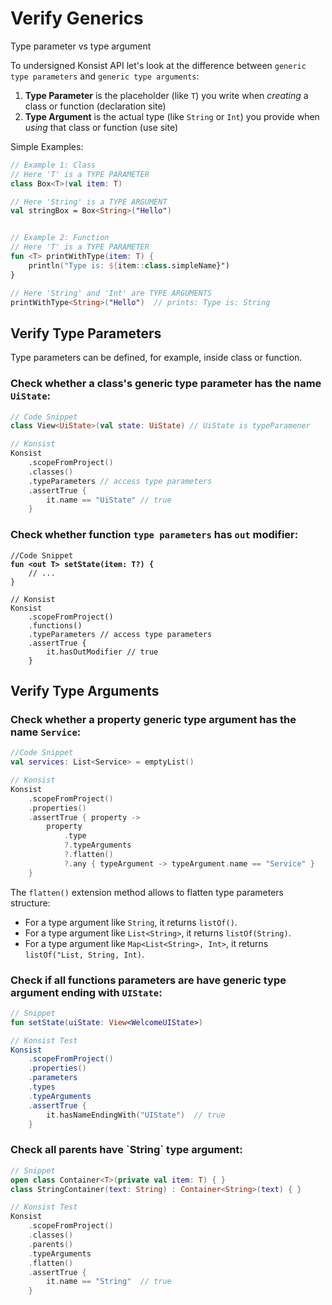# Verify Generics

Type parameter vs type argument

To undersigned Konsist API let's look at the difference between `generic type parameters` and `generic type arguments`:

1. **Type Parameter** is the placeholder (like `T`) you write when _creating_ a class or function (declaration site)
2. **Type Argument** is the actual type (like `String` or `Int`) you provide when _using_ that class or function (use site)

Simple Examples:

```kotlin
// Example 1: Class
// Here 'T' is a TYPE PARAMETER
class Box<T>(val item: T)

// Here 'String' is a TYPE ARGUMENT
val stringBox = Box<String>("Hello")


// Example 2: Function
// Here 'T' is a TYPE PARAMETER
fun <T> printWithType(item: T) {
    println("Type is: ${item::class.simpleName}")
}

// Here 'String' and 'Int' are TYPE ARGUMENTS
printWithType<String>("Hello")  // prints: Type is: String
```

## Verify Type Parameters

Type parameters can be defined, for example, inside class or function.

### Check whether a class's generic type parameter has the name `UiState`:

```kotlin
// Code Snippet 
class View<UiState>(val state: UiState) // UiState is typeParamener 

// Konsist
Konsist
    .scopeFromProject()
    .classes()
    .typeParameters // access type parameters
    .assertTrue {
        it.name == "UiState" // true
    }
```

### Check whether function `type parameters` has `out` modifier:

<pre class="language-kotlin"><code class="lang-kotlin">//Code Snippet 
<strong>fun &#x3C;out T> setState(item: T?) {
</strong>    // ...
}

// Konsist
Konsist
    .scopeFromProject()
    .functions()
    .typeParameters // access type parameters
    .assertTrue {
        it.hasOutModifier // true
    }
</code></pre>

## Verify Type Arguments

### Check whether a property generic type argument has the name `Service`:

```kotlin
//Code Snippet 
val services: List<Service> = emptyList()

// Konsist
Konsist
    .scopeFromProject()
    .properties()
    .assertTrue { property ->
        property
            .type
            ?.typeArguments
            ?.flatten()
            ?.any { typeArgument -> typeArgument.name == "Service" }
    }
```

The `flatten()` extension method allows to flatten type parameters structure:

* For a type argument like `String`, it returns `listOf()`.
* For a type argument like `List<String>`, it returns `listOf(String)`.
* For a type argument like `Map<List<String>, Int>`, it returns `listOf("List, String, Int)`.

### Check if all functions parameters are have generic type argument ending with `UIState`:

```kotlin
// Snippet 
fun setState(uiState: View<WelcomeUIState>)

// Konsist Test
Konsist
    .scopeFromProject()
    .properties()
    .parameters
    .types
    .typeArguments
    .assertTrue { 
        it.hasNameEndingWith("UIState")  // true
    }
```

### Check all parents have \`String\` type argument:

```kotlin
// Snippet 
open class Container<T>(private val item: T) { }
class StringContainer(text: String) : Container<String>(text) { }

// Konsist Test
Konsist
    .scopeFromProject()
    .classes()
    .parents()
    .typeArguments
    .flatten()
    .assertTrue { 
        it.name == "String"  // true
    }
```
